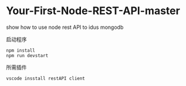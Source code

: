 # Your-First-Node-REST-API-master
show how to use node rest API to idus mongodb

启动程序
```
npm install
npm run devstart
```

所需插件
```
vscode insstall restAPI client
